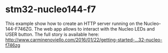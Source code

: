 # stm32-nucleo144-f7

This example show how to create an HTTP server running on the Nucleo-144-F746ZG. The web app allows to interact with the Nucleo LEDs and USER button. 
The full story is available here: http://www.carminenoviello.com/2016/01/22/getting-started-…32-nucleo-f746zg
